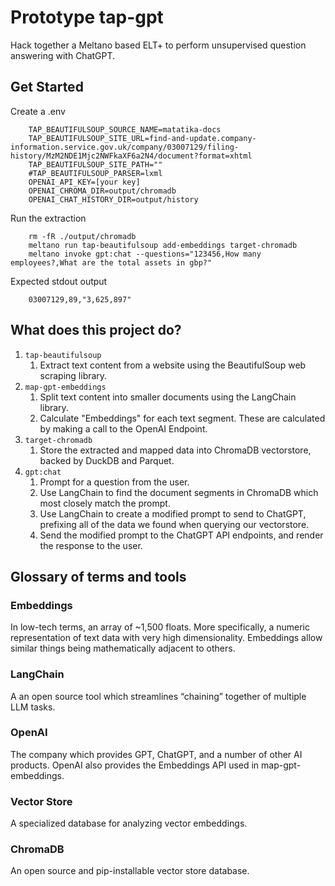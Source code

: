 # Prototype tap-gpt

Hack together a Meltano based ELT+ to perform unsupervised question answering with ChatGPT.

## Get Started

Create a .env

```
    TAP_BEAUTIFULSOUP_SOURCE_NAME=matatika-docs
    TAP_BEAUTIFULSOUP_SITE_URL=find-and-update.company-information.service.gov.uk/company/03007129/filing-history/MzM2NDE1Mjc2NWFkaXF6a2N4/document?format=xhtml
    TAP_BEAUTIFULSOUP_SITE_PATH=""
    #TAP_BEAUTIFULSOUP_PARSER=lxml
    OPENAI_API_KEY=[your key]
    OPENAI_CHROMA_DIR=output/chromadb
    OPENAI_CHAT_HISTORY_DIR=output/history
```

Run the extraction

```
    rm -fR ./output/chromadb
    meltano run tap-beautifulsoup add-embeddings target-chromadb
    meltano invoke gpt:chat --questions="123456,How many employees?,What are the total assets in gbp?"
```

Expected stdout output

```
    03007129,89,"3,625,897"

```


## What does this project do?

1. `tap-beautifulsoup`
   1. Extract text content from a website using the BeautifulSoup web scraping library.
1. `map-gpt-embeddings`
   1. Split text content into smaller documents using the LangChain library.
   1. Calculate "Embeddings" for each text segment. These are calculated by making a call to the OpenAI Endpoint.
1. `target-chromadb`
   1. Store the extracted and mapped data into ChromaDB vectorstore, backed by DuckDB and Parquet.
1. `gpt:chat`
   1. Prompt for a question from the user.
   2. Use LangChain to find the document segments in ChromaDB which most closely match the prompt.
   3. Use LangChain to create a modified prompt to send to ChatGPT, prefixing all of the data we found when querying our vectorstore.
   4. Send the modified prompt to the ChatGPT API endpoints, and render the response to the user.

## Glossary of terms and tools

### Embeddings

In low-tech terms, an array of ~1,500 floats. More specifically, a numeric representation of text data with very high dimensionality. Embeddings allow similar things being mathematically adjacent to others.

### LangChain

A an open source tool which streamlines “chaining” together of multiple LLM tasks.

### OpenAI

The company which provides GPT, ChatGPT, and a number of other AI products. OpenAI also provides the Embeddings API used in map-gpt-embeddings.

### Vector Store

A specialized database for analyzing vector embeddings.

### ChromaDB

An open source and pip-installable vector store database.
